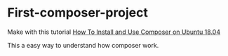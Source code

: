 # First-composer-project

Make with this tutorial 
[How To Install and Use Composer on Ubuntu 18.04](https://linuxize.com/post/how-to-install-and-use-composer-on-ubuntu-18-04/)

This a easy way to understand how composer work.
